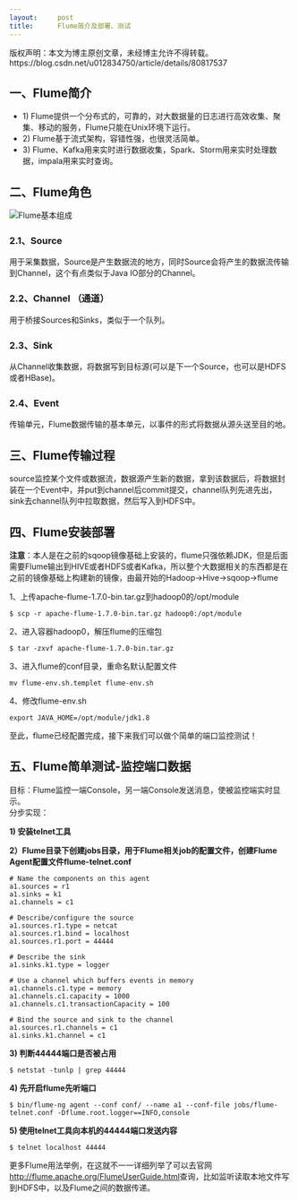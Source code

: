 ```yaml
---
layout:     post
title:      Flume简介及部署、测试
---
```

<div id="article_content" class="article_content clearfix csdn-tracking-statistics" data-pid="blog" data-mod="popu_307" data-dsm="post">
								<div class="article-copyright">
					版权声明：本文为博主原创文章，未经博主允许不得转载。					https://blog.csdn.net/u012834750/article/details/80817537				</div>
								            <div id="content_views" class="markdown_views prism-atom-one-dark">
							<!-- flowchart 箭头图标 勿删 -->
							<svg xmlns="http://www.w3.org/2000/svg" style="display: none;"><path stroke-linecap="round" d="M5,0 0,2.5 5,5z" id="raphael-marker-block" style="-webkit-tap-highlight-color: rgba(0, 0, 0, 0);"></path></svg>
							<h2 id="一flume简介">一、Flume简介</h2>

<ul>
<li>1) Flume提供一个分布式的，可靠的，对大数据量的日志进行高效收集、聚集、移动的服务，Flume只能在Unix环境下运行。</li>
<li>2) Flume基于流式架构，容错性强，也很灵活简单。</li>
<li>3) Flume、Kafka用来实时进行数据收集，Spark、Storm用来实时处理数据，impala用来实时查询。</li>
</ul>



<h2 id="二flume角色">二、Flume角色</h2>

<p><img src="https://img-blog.csdn.net/20180626164815389?watermark/2/text/aHR0cHM6Ly9ibG9nLmNzZG4ubmV0L3UwMTI4MzQ3NTA=/font/5a6L5L2T/fontsize/400/fill/I0JBQkFCMA==/dissolve/70" alt="Flume基本组成" title=""></p>



<h3 id="21source">2.1、Source</h3>

<p>用于采集数据，Source是产生数据流的地方，同时Source会将产生的数据流传输到Channel，这个有点类似于Java IO部分的Channel。</p>



<h3 id="22channel-通道">2.2、Channel  （通道）</h3>

<p>用于桥接Sources和Sinks，类似于一个队列。</p>



<h3 id="23sink">2.3、Sink</h3>

<p>从Channel收集数据，将数据写到目标源(可以是下一个Source，也可以是HDFS或者HBase)。</p>



<h3 id="24event">2.4、Event</h3>

<p>传输单元，Flume数据传输的基本单元，以事件的形式将数据从源头送至目的地。</p>



<h2 id="三flume传输过程">三、Flume传输过程</h2>

<p>source监控某个文件或数据流，数据源产生新的数据，拿到该数据后，将数据封装在一个Event中，并put到channel后commit提交，channel队列先进先出，sink去channel队列中拉取数据，然后写入到HDFS中。</p>



<h2 id="四flume安装部署">四、Flume安装部署</h2>

<p><strong>注意</strong>：本人是在之前的sqoop镜像基础上安装的，flume只强依赖JDK，但是后面需要Flume输出到HIVE或者HDFS或者Kafka，所以整个大数据相关的东西都是在之前的镜像基础上构建新的镜像，由最开始的Hadoop-&gt;Hive-&gt;sqoop-&gt;flume</p>

<p>1、上传apache-flume-1.7.0-bin.tar.gz到hadoop0的/opt/module</p>



<pre class="prettyprint"><code class=" hljs ruby"><span class="hljs-variable">$ </span>scp -r apache-flume-<span class="hljs-number">1.7</span>.<span class="hljs-number">0</span>-bin.tar.gz <span class="hljs-symbol">hadoop0:</span>/opt/<span class="hljs-class"><span class="hljs-keyword">module</span></span></code></pre>

<p>2、进入容器hadoop0，解压flume的压缩包</p>



<pre class="prettyprint"><code class=" hljs lasso">$ tar <span class="hljs-attribute">-zxvf</span> apache<span class="hljs-attribute">-flume</span><span class="hljs-subst">-</span><span class="hljs-number">1.7</span><span class="hljs-number">.0</span><span class="hljs-attribute">-bin</span><span class="hljs-built_in">.</span>tar<span class="hljs-built_in">.</span>gz</code></pre>

<p>3、进入flume的conf目录，重命名默认配置文件</p>



<pre class="prettyprint"><code class=" hljs avrasm">mv flume-env<span class="hljs-preprocessor">.sh</span><span class="hljs-preprocessor">.templet</span> flume-env<span class="hljs-preprocessor">.sh</span></code></pre>

<p>4、修改flume-env.sh</p>



<pre class="prettyprint"><code class=" hljs d"><span class="hljs-keyword">export</span> JAVA_HOME=/opt/<span class="hljs-keyword">module</span>/jdk1.8</code></pre>

<p>至此，flume已经配置完成，接下来我们可以做个简单的端口监控测试！</p>



<h2 id="五flume简单测试-监控端口数据">五、Flume简单测试-监控端口数据</h2>

<p>目标：Flume监控一端Console，另一端Console发送消息，使被监控端实时显示。 <br>
分步实现：</p>

<p><strong>1) 安装telnet工具</strong></p>

<p><strong>2）Flume目录下创建jobs目录，用于Flume相关job的配置文件，创建Flume Agent配置文件flume-telnet.conf</strong></p>



<pre class="prettyprint"><code class=" hljs avrasm"><span class="hljs-preprocessor"># Name the components on this agent</span>
a1<span class="hljs-preprocessor">.sources</span> = <span class="hljs-built_in">r1</span>
a1<span class="hljs-preprocessor">.sinks</span> = k1
a1<span class="hljs-preprocessor">.channels</span> = c1

<span class="hljs-preprocessor"># Describe/configure the source</span>
a1<span class="hljs-preprocessor">.sources</span><span class="hljs-preprocessor">.r</span>1<span class="hljs-preprocessor">.type</span> = netcat
a1<span class="hljs-preprocessor">.sources</span><span class="hljs-preprocessor">.r</span>1<span class="hljs-preprocessor">.bind</span> = localhost
a1<span class="hljs-preprocessor">.sources</span><span class="hljs-preprocessor">.r</span>1<span class="hljs-preprocessor">.port</span> = <span class="hljs-number">44444</span>

<span class="hljs-preprocessor"># Describe the sink</span>
a1<span class="hljs-preprocessor">.sinks</span><span class="hljs-preprocessor">.k</span>1<span class="hljs-preprocessor">.type</span> = logger

<span class="hljs-preprocessor"># Use a channel which buffers events in memory</span>
a1<span class="hljs-preprocessor">.channels</span><span class="hljs-preprocessor">.c</span>1<span class="hljs-preprocessor">.type</span> = memory
a1<span class="hljs-preprocessor">.channels</span><span class="hljs-preprocessor">.c</span>1<span class="hljs-preprocessor">.capacity</span> = <span class="hljs-number">1000</span>
a1<span class="hljs-preprocessor">.channels</span><span class="hljs-preprocessor">.c</span>1<span class="hljs-preprocessor">.transactionCapacity</span> = <span class="hljs-number">100</span>

<span class="hljs-preprocessor"># Bind the source and sink to the channel</span>
a1<span class="hljs-preprocessor">.sources</span><span class="hljs-preprocessor">.r</span>1<span class="hljs-preprocessor">.channels</span> = c1
a1<span class="hljs-preprocessor">.sinks</span><span class="hljs-preprocessor">.k</span>1<span class="hljs-preprocessor">.channel</span> = c1</code></pre>

<p><strong>3) 判断44444端口是否被占用</strong></p>



<pre class="prettyprint"><code class=" hljs ruby"><span class="hljs-variable">$ </span>netstat -tunlp | grep <span class="hljs-number">44444</span></code></pre>

<p><strong>4) 先开启flume先听端口</strong></p>



<pre class="prettyprint"><code class=" hljs lasso">$ bin/flume<span class="hljs-attribute">-ng</span> agent <span class="hljs-subst">--</span>conf conf<span class="hljs-subst">/</span> <span class="hljs-subst">--</span>name a1 <span class="hljs-subst">--</span>conf<span class="hljs-attribute">-file</span> jobs/flume<span class="hljs-attribute">-telnet</span><span class="hljs-built_in">.</span>conf <span class="hljs-attribute">-Dflume</span><span class="hljs-built_in">.</span>root<span class="hljs-built_in">.</span>logger<span class="hljs-subst">==</span>INFO,console</code></pre>

<p><strong>5) 使用telnet工具向本机的44444端口发送内容</strong></p>



<pre class="prettyprint"><code class=" hljs ruby"><span class="hljs-variable">$ </span>telnet localhost <span class="hljs-number">44444</span></code></pre>

<p>更多Flume用法举例，在这就不一一详细列举了可以去官网<a href="http://flume.apache.org/FlumeUserGuide.html" rel="nofollow">http://flume.apache.org/FlumeUserGuide.html</a>查询，比如监听读取本地文件写到HDFS中，以及Flume之间的数据传递。</p>            </div>
						<link href="https://csdnimg.cn/release/phoenix/mdeditor/markdown_views-9e5741c4b9.css" rel="stylesheet">
                </div>